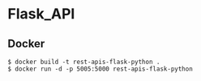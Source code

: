 # Flask_API

## Docker 

```commandline
$ docker build -t rest-apis-flask-python .
$ docker run -d -p 5005:5000 rest-apis-flask-python
```
